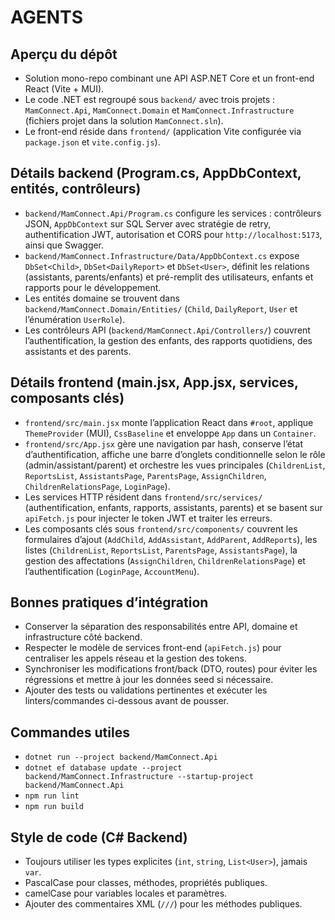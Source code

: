 # AGENTS

## Aperçu du dépôt
- Solution mono-repo combinant une API ASP.NET Core et un front-end React (Vite + MUI).
- Le code .NET est regroupé sous `backend/` avec trois projets : `MamConnect.Api`, `MamConnect.Domain` et `MamConnect.Infrastructure` (fichiers projet dans la solution `MamConnect.sln`).
- Le front-end réside dans `frontend/` (application Vite configurée via `package.json` et `vite.config.js`).

## Détails backend (Program.cs, AppDbContext, entités, contrôleurs)
- `backend/MamConnect.Api/Program.cs` configure les services : contrôleurs JSON, `AppDbContext` sur SQL Server avec stratégie de retry, authentification JWT, autorisation et CORS pour `http://localhost:5173`, ainsi que Swagger.
- `backend/MamConnect.Infrastructure/Data/AppDbContext.cs` expose `DbSet<Child>`, `DbSet<DailyReport>` et `DbSet<User>`, définit les relations (assistants, parents/enfants) et pré-remplit des utilisateurs, enfants et rapports pour le développement.
- Les entités domaine se trouvent dans `backend/MamConnect.Domain/Entities/` (`Child`, `DailyReport`, `User` et l’énumération `UserRole`).
- Les contrôleurs API (`backend/MamConnect.Api/Controllers/`) couvrent l’authentification, la gestion des enfants, des rapports quotidiens, des assistants et des parents.

## Détails frontend (main.jsx, App.jsx, services, composants clés)
- `frontend/src/main.jsx` monte l’application React dans `#root`, applique `ThemeProvider` (MUI), `CssBaseline` et enveloppe `App` dans un `Container`.
- `frontend/src/App.jsx` gère une navigation par hash, conserve l’état d’authentification, affiche une barre d’onglets conditionnelle selon le rôle (admin/assistant/parent) et orchestre les vues principales (`ChildrenList`, `ReportsList`, `AssistantsPage`, `ParentsPage`, `AssignChildren`, `ChildrenRelationsPage`, `LoginPage`).
- Les services HTTP résident dans `frontend/src/services/` (authentification, enfants, rapports, assistants, parents) et se basent sur `apiFetch.js` pour injecter le token JWT et traiter les erreurs.
- Les composants clés sous `frontend/src/components/` couvrent les formulaires d’ajout (`AddChild`, `AddAssistant`, `AddParent`, `AddReports`), les listes (`ChildrenList`, `ReportsList`, `ParentsPage`, `AssistantsPage`), la gestion des affectations (`AssignChildren`, `ChildrenRelationsPage`) et l’authentification (`LoginPage`, `AccountMenu`).

## Bonnes pratiques d’intégration
- Conserver la séparation des responsabilités entre API, domaine et infrastructure côté backend.
- Respecter le modèle de services front-end (`apiFetch.js`) pour centraliser les appels réseau et la gestion des tokens.
- Synchroniser les modifications front/back (DTO, routes) pour éviter les régressions et mettre à jour les données seed si nécessaire.
- Ajouter des tests ou validations pertinentes et exécuter les linters/commandes ci-dessous avant de pousser.

## Commandes utiles
- `dotnet run --project backend/MamConnect.Api`
- `dotnet ef database update --project backend/MamConnect.Infrastructure --startup-project backend/MamConnect.Api`
- `npm run lint`
- `npm run build`

## Style de code (C# Backend)
- Toujours utiliser les types explicites (`int`, `string`, `List<User>`), jamais `var`.
- PascalCase pour classes, méthodes, propriétés publiques.
- camelCase pour variables locales et paramètres.
- Ajouter des commentaires XML (`///`) pour les méthodes publiques.


